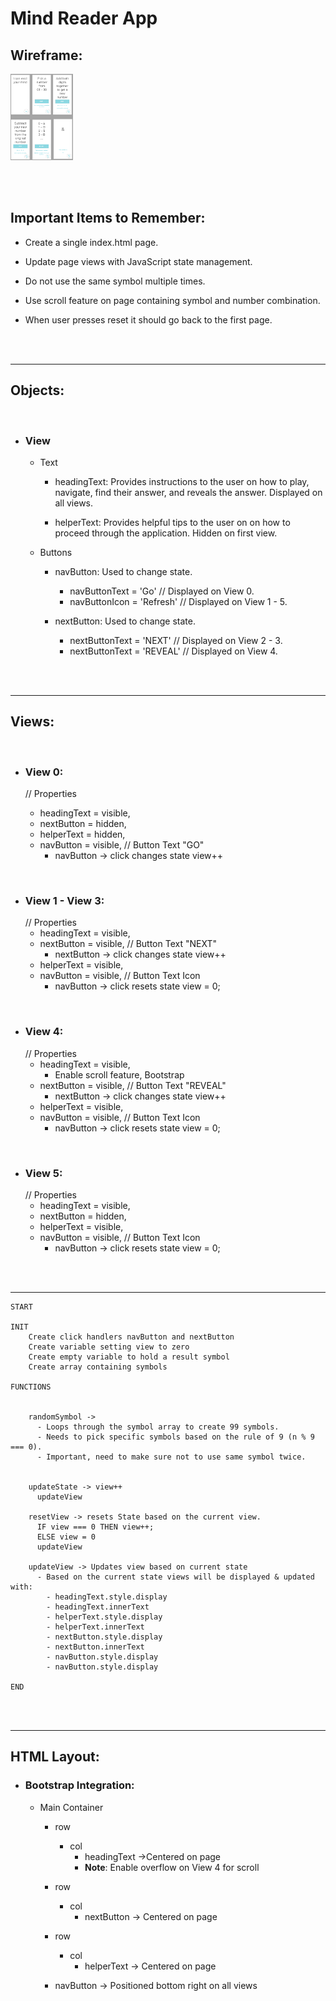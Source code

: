 # **Mind Reader App**

## **Wireframe**:

<img src = './img/mindReader.png' alt = 'Wireframe Image' width = '100'/>

<br/><br/>

## **Important Items to Remember**:

- Create a single index.html page.

- Update page views with JavaScript state management.

- Do not use the same symbol multiple times.

- Use scroll feature on page containing symbol and number combination.

- When user presses reset it should go back to the first page.

<br/><br/>

<hr>

## **Objects**:

<br/>

- ### **View**

  - Text

    - headingText: Provides instructions to the user on how to play, navigate, find their answer, and reveals the answer. Displayed on all views.

    - helperText: Provides helpful tips to the user on on how to proceed through the application. Hidden on first view.


  - Buttons

    - navButton: Used to change state.
      - navButtonText = 'Go' // Displayed on View 0.
      - navButtonIcon = 'Refresh' // Displayed on View 1 - 5.

    - nextButton: Used to change state.
      - nextButtonText = 'NEXT' // Displayed on View 2 - 3.
      - nextButtonText = 'REVEAL' // Displayed on View 4.

<br/><br/>

<hr>

## **Views**:

<br/>

- ### **View 0**:

  // Properties

  - headingText = visible,
  - nextButton = hidden,
  - helperText = hidden,
  - navButton = visible, // Button Text "GO"
    - navButton -> click changes state view++

<br/>

- ### **View 1 - View 3**:
  // Properties
  - headingText = visible,
  - nextButton = visible, // Button Text "NEXT"
    - nextButton -> click changes state view++
  - helperText = visible,
  - navButton = visible, // Button Text Icon
    - navButton -> click resets state view = 0;

<br/>

- ### **View 4**:
  // Properties
  - headingText = visible,
    - Enable scroll feature, Bootstrap
  - nextButton = visible, // Button Text "REVEAL"
    - nextButton -> click changes state view++
  - helperText = visible,
  - navButton = visible, // Button Text Icon
    - navButton -> click resets state view = 0;

<br/>

- ### **View 5**:
  // Properties
  - headingText = visible,
  - nextButton = hidden,
  - helperText = visible,
  - navButton = visible, // Button Text Icon
    - navButton -> click resets state view = 0;

<br/><br/>

<hr>

```
START

INIT
    Create click handlers navButton and nextButton
    Create variable setting view to zero
    Create empty variable to hold a result symbol
    Create array containing symbols

FUNCTIONS


    randomSymbol -> 
      - Loops through the symbol array to create 99 symbols.
      - Needs to pick specific symbols based on the rule of 9 (n % 9 === 0). 
      - Important, need to make sure not to use same symbol twice.


    updateState -> view++
      updateView

    resetView -> resets State based on the current view.
      IF view === 0 THEN view++;
      ELSE view = 0
      updateView

    updateView -> Updates view based on current state
      - Based on the current state views will be displayed & updated with:
        - headingText.style.display
        - headingText.innerText
        - helperText.style.display
        - helperText.innerText
        - nextButton.style.display
        - nextButton.innerText
        - navButton.style.display
        - navButton.style.display

END

```
<br/><br/>
<hr>

## **HTML Layout**:

  - ### **Bootstrap Integration**:

    - Main Container
      - row
        - col
          - headingText ->Centered on page
          - **Note**: Enable overflow on View 4 for scroll

      - row
        - col
          - nextButton -> Centered on page
      
      - row
        - col 
          - helperText -> Centered on page
      
      - navButton -> Positioned bottom right on all views